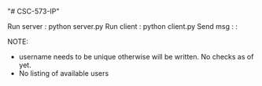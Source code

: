 "# CSC-573-IP"

Run server : python server.py
Run client : python client.py <username>
Send msg   : <username>:<message>

NOTE:
- username needs to be unique otherwise will be written. No checks as of yet.
- No listing of available users
